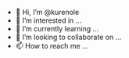 - 👋 Hi, I’m @kurenole
- 👀 I’m interested in ...
- 🌱 I’m currently learning ...
- 💞️ I’m looking to collaborate on ...
- 📫 How to reach me ...

<!---
kurenole/kurenole is a ✨ special ✨ repository because its `README.md` (this file) appears on your GitHub profile.
You can click the Preview link to take a look at your changes.
--->
